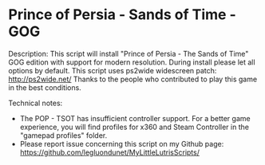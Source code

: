 # Prince of Persia - Sands of Time - GOG

Description:
This script will install "Prince of Persia - The Sands of Time" GOG edition with support for modern resolution. 
During install please let all options by default.
This script uses ps2wide widescreen patch: http://ps2wide.net/
Thanks to the people who contributed to play this game in the best conditions.

Technical notes:
- The POP - TSOT has insufficient controller support. For a better game experience, you will find profiles for x360 and Steam Controller in the "gamepad profiles" folder.
- Please report issue concerning this script on my Github page:
https://github.com/legluondunet/MyLittleLutrisScripts/
